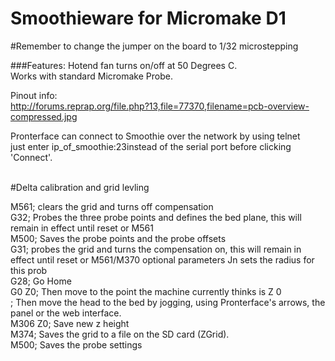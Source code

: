 # Smoothieware for Micromake D1

#Remember to change the jumper on the board to 1/32 microstepping

###Features:
Hotend fan turns on/off at 50 Degrees C.</br>
Works with standard Micromake Probe.</br>

Pinout info:</br>
http://forums.reprap.org/file.php?13,file=77370,filename=pcb-overview-compressed.jpg


Pronterface can connect to Smoothie over the network by using telnet</br>
just enter ip_of_smoothie:23instead of the serial port before clicking 'Connect'. </br></br>


#Delta calibration and grid levling

M561; clears the grid and turns off compensation</br>
G32; Probes the three probe points and defines the bed plane, this will remain in effect until reset or M561</br>
M500; Saves the probe points and the probe offsets</br>
G31; probes the grid and turns the compensation on, this will remain in effect until reset or M561/M370 optional parameters Jn sets the radius for this prob</br>
G28; Go Home</br>
G0 Z0; Then move to the point the machine currently thinks is Z 0</br>
; Then move the head to the bed by jogging, using Pronterface's arrows, the panel or the web interface.</br>
M306 Z0; Save new z height</br>
M374; Saves the grid to a file on the SD card (ZGrid).</br>
M500; Saves the probe settings</br>
